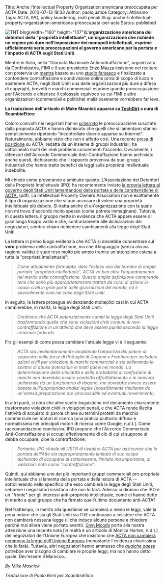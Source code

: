 Title: Anche l'Intellectual Property Organization americana preoccupata per ACTA
Date: 2010-07-13 19:33
Author: paolojustice
Category: Attivismo
Tags: ACTA, IPO, policy laundering, reati penali
Slug: anche-lintellectual-property-organization-americana-preoccupata-per-acta
Status: published

![TNT blog](http://blog.tntvillage.scambioetico.org/wp-content/uploads/2010/01/noalacta.jpg){width="160" height="107"}<strong>L'organizzazione americana dei detentori della "proprietà intellettuale", un'organizzazione che richiede un regime più duro nell'imposizione dei monopoli intellettuali, esprime ufficialmente serie preoccupazioni al governo americano per la portata e l'impatto di ACTA sugli Stati Uniti.

<!--more--></strong>

  
Mentre in Italia, nella "Giornata Nazionale Anticontraffazione", organizzata da Confindustria, FIMI e il suo presidente Enzo Mazza insistono nel recitare con protervia un [mantra](http://business.webnews.it/news/leggi/13320/fimi-la-pirateria-e-un-problema-culturale/) basato su uno [studio farsesco](http://blog.tntvillage.scambioetico.org/?p=6006) e finalizzato a confondere contraffazione e condivisione online priva di scopo di lucro e sostenere ACTA, negli Stati Uniti una delle organizzazioni più dure a difesa di copyright, brevetti e marchi commerciali esprime grande preoccupazione per l'Accordo e chiarisce il colossale equivoco su cui FIMI e altre organizzazioni (commerciali e politiche) maliziosamente vorrebbero far leva.

**La traduzione dell'articolo di Make Masnick apparso su [TechDirt](http://techdirt.com/articles/20100712/02222310172.shtml) a cura di ScambioEtico:**

Coloro coinvolti nei negoziati hanno [schernito](http://www.techdirt.com/articles/20100527/0120329597.shtml) le preoccupazione suscitate dalla proposta ACTA e hanno dichiarato che quelli che si lamentano stanno semplicemente ripetendo "incontrollate dicerie apparse su Internet". Naturalmente, abbiamo visto che non è affatto così. Una recente [presa di posizione](http://www.techdirt.com/articles/20100428/1416549224.shtml) su ACTA, redatta da un insieme di gruppi industriali, ha sottolineato molti dei reali problemi concernenti l'accordo. Ovviamente, i difensori dell'Accordo Commerciale Anti-Contraffazione hanno archiviato anche questi, dichiarando che il rapporto proveniva da quei gruppi industriali che hanno tratto benefici da leggi sulla proprietà intellettuale indebolite.

Mi chiedo come proveranno a sminuire questo. L'Associazione dei Detentori della Proprietà Intellettuale (IPO) ha recentemente inviato [la propria lettera al governo degli Stati Uniti lamentandosi della portata e delle caratteristiche di ACTA.](http://www.ipo.org/AM/Template.cfm?Section=Home&TEMPLATE=/CM/ContentDisplay.cfm&CONTENTID=26212) (pdf). La Intellectual Property Owners Association non è esattamente il tipo di organizzazione che si può accusare di volere una proprietà intellettuale più debole. Si tratta anche di un'organizzazione con la quale non mi trovo d'accordo molto spesso (come potrete immaginare). Tuttavia, in questa lettera, il gruppo mette in evidenza che ACTA appare essere di gran lunga troppo vasto e che, contrariamente alle dichiarazioni dei negoziatori, sembra chiaro richiedere cambiamenti alla legge degli Stati Uniti.

La lettera in primo luogo evidenzia che ACTA si dovrebbe concentrare sul **vero** problema della contraffazione, ma che il linguaggio (senza alcuna ragione valida) è stato reso molto più ampio tramite un'attenzione estesa a tutta la "proprietà intellettuale":

> *Come attualmente formulata, dato l'esteso uso del termine di ampia portata "proprietà intellettuale", ACTA va ben oltre l'inquadramento nel merito della contraffazione. Questa ampia definizione comprende temi che sono più appropriatamente trattati da corsi di azione in cause civili in gran parte delle giurisdizioni del mondo, ed è specialmente così nel caso degli Stati Uniti.*

In seguito, la lettera prosegue evidenziando molteplici casi in cui ACTA cambierebbe, in realtà, la legge degli Stati Uniti:

> *Crediamo che ACTA potenzialmente cambi la legge degli Stati Uniti trasformando quelle che sono violazioni civili comuni di non-contraffazione in un'attività che deve essere punita secondo la legge criminale federale.*

Fra gli esempi di come possa cambiare l'attuale legge vi è il seguente:

> *ACTA sta involontariamente ampliando l'ampiezza del potere di sequestro delle forze di Pattuglia di Dogana e Frontiera per includere azioni civili per violazioni di marchi commerciali e sta sollevando lo spettro di abuso potenziale in molti paesi nel mondo. La determinazione della similarità e della probabilità di confusione di marchi non dovrebbe essere condotta affrettatamente e in maniera unilaterale da un funzionario di dogana, ma dovrebbe invece essere basata sull'appropriata analisi legale (possibilmente risultante da un'estesa preparazione pre-processuale ed eventuali rinvenimenti).*

In altri punti, si nota che altre scelte linguistiche nel documento chiaramente trasformano violazioni civili in violazioni penali, e che ACTA rende illecita l'attività di acquisto di parole chiave su termini protetti da marchio commerciale nei motori di ricerca \[una pratica piuttosto diffusa e normalissima nei principali motori di ricerca come Google, n.d.t.\]. Come raccomandazione conclusiva, IPO propone che l'Accordo Commerciale Anti-Contraffazione si occupi effettivamente di ciò di cui si suppone si debba occupare, cioè la contraffazione:

> *Pertanto, IPO chiede all'USTR di rivedere ACTA per assicurare che la portata dell'Atto sia appropriatamente limitata al suo scopo dichiarato di occuparsi al sottoinsieme, limitato ma importante, di violazioni note come "contraffazione".*

Quindi, qui abbiamo uno dei più importanti gruppi commerciali pro-proprietà intellettuale che si lamenta della portata e della natura di ACTA -- sottolineando nello specifico che esso cambierà la legge degli Stati Uniti, sebbene i negoziatori insistano che non lo farà. Adesso ci diranno che IPO è un "fronte" per gli interessi anti-proprietà intellettuale, come ci hanno detto in merito a quel gruppo che ha firmato quell'ultimo documento anti-ACTA?

Nel frattempo, in merito alla questione se cambierà o meno le leggi, vale la pena notare che sia gli Stati Uniti sia l'UE continuano a insistere che ACTA non cambierà nessuna legge (il che induce alcune persone a chiedere perché mai allora viene portato avanti). [Glyn Moody](http://twitter.com/glynmoody/statuses/18340267849) porta alla nostra attenzione una recente nota \[in realtà è un articolo di Monica Horten, n.d.t.\] dei negoziatori dell'Unione Europea che insistono che [ACTA non cambierà nemmeno la legge dell'Unione Europea](http://www.iptegrity.com/index.php?option=com_content&task=view&id=545&Itemid=9) (nonostante l'evidenza chiarissima che lo farà). Tuttavia, altri negoziatori hanno ammesso che [*qualche paese*](http://www.techdirt.com/articles/20100629/10381810004.shtml) potrebbe aver bisogno di cambiare le proprie leggi, ma non hanno detto quale. Dev'essere il Marocco...

*By Mike Masnick*

*Traduzione di Paolo Brini per ScambioEtico*
